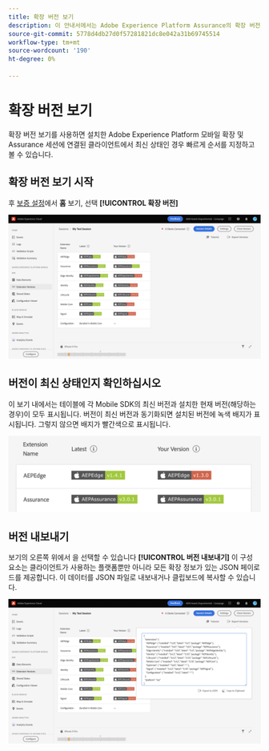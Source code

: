 ```yaml
---
title: 확장 버전 보기
description: 이 안내서에서는 Adobe Experience Platform Assurance의 확장 버전 보기에 대한 자세한 정보를 제공합니다.
source-git-commit: 5778d4db27d0f57281821dc8e042a31b69745514
workflow-type: tm+mt
source-wordcount: '190'
ht-degree: 0%

---
```



# 확장 버전 보기

확장 버전 보기를 사용하면 설치한 Adobe Experience Platform 모바일 확장 및 Assurance 세션에 연결된 클라이언트에서 최신 상태인 경우 빠르게 순서를 지정하고 볼 수 있습니다.

## 확장 버전 보기 시작

후 [보증 설정](../tutorials/implement-assurance.md)에서 **홈** 보기, 선택 **[!UICONTROL 확장 버전]**

![확장 버전](./images/versions/versions-extension.png)

## 버전이 최신 상태인지 확인하십시오

이 보기 내에서는 테이블에 각 Mobile SDK의 최신 버전과 설치한 현재 버전(해당하는 경우)이 모두 표시됩니다. 버전이 최신 버전과 동기화되면 설치된 버전에 녹색 배지가 표시됩니다. 그렇지 않으면 배지가 빨간색으로 표시됩니다.

![확장 버전 비교](./images/versions/versions-extension-version.png)

## 버전 내보내기

보기의 오른쪽 위에서 을 선택할 수 있습니다 **[!UICONTROL 버전 내보내기]** 이 구성 요소는 클라이언트가 사용하는 플랫폼뿐만 아니라 모든 확장 정보가 있는 JSON 페이로드를 제공합니다. 이 데이터를 JSON 파일로 내보내거나 클립보드에 복사할 수 있습니다.

![확장 버전 내보내기](./images/versions/versions-extension-export.png)

